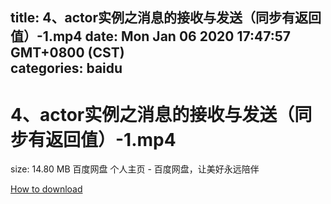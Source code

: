 
title: 4、actor实例之消息的接收与发送（同步有返回值）-1.mp4
date: Mon Jan 06 2020 17:47:57 GMT+0800 (CST)    
categories: baidu
---

# 4、actor实例之消息的接收与发送（同步有返回值）-1.mp4
size: 14.80 MB
 百度网盘 个人主页 - 百度网盘，让美好永远陪伴
 

[How to download](https://bpcam.bemobtrk.com/go/2ceec3aa-1ca2-46d6-b9ff-aaa5c184517c?jno=4754)